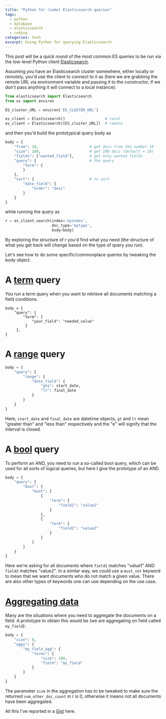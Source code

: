```yaml
---
title: "Python for (some) Elasticsearch queries"
tags:
  - python
  - database
  - elasticsearch
  - coding
categories: tech
excerpt: Using Python for querying Elasticsearch
---
```


This post will be a quick round of the most common ES queries to be run via the low-level Python client [Elasticsearch](https://elasticsearch-py.readthedocs.io/en/master/).

Assuming you have an Elasticsearch cluster somewhere, either locally or remotely, you'd use the client to connect to it as (here we are grabbing the remote URL via environment variable and passing it to the constructor, if we don't pass anything it will connect to a local instance):

```py
from elasticsearch import Elasticsearch
from os import environ

ES_cluster_URL = environ['ES_CLUSTER_URL']

es_client = Elasticsearch()                  # local
es_client = Elasticsearch([ES_cluster_URL])  # remote
```

and then you'd build the prototypical query body as

```py
body = {
    "from": 10,                       # get docs from the number 10
    "size": 100,                      # get 100 docs (default = 10)
    "fields": ["wanted_field"],       # get only wanted fields
    "query": {                        # the query
        "term": {
        }
    },
    "sort": {                         # to sort
        "date_field": {
            "order": "desc"
        }
    }
}
```

while running the query as

```py
r = es_client.search(index='myindex',
                     doc_type='mytype',
                     body=body)
```

By exploring the structure of r you'd find what you need (the structure of what you get back will change based on the type of query you run).

Let's see how to do some specific/commonplace queries by tweaking the body object.

# A [term](https://www.elastic.co/guide/en/elasticsearch/reference/5.1/query-dsl-term-query.html) query

You run a term query when you want to retrieve all documents matching a field conditions.

```
body = {
    "query": {
        "term": {
            "your_field": "needed_value"
         }
     },
}
```

# A [range](https://www.elastic.co/guide/en/elasticsearch/reference/5.1/query-dsl-range-query.html) query

```py
body = {
    "query": {
        "range": {
            "date_field": {
                "gte": start_date,
                "lt": final_date
            }
        }
    }
}
```

Here, `start_date` and `final_date` are datetime objects, `gt` and `lt` mean "greater than" and "less than" respectively and the "e" will signify that the interval is closed.

# A [bool](https://www.elastic.co/guide/en/elasticsearch/reference/5.1/query-dsl-bool-query.html) query

To perform an AND, you need to run a so-called bool query, which can be used for all sorts of logical queries, but here I give the prototype of an AND.

```py
body = {
    "query": {
        "bool": {
            "must": [
                {
                    "term": {
                        "field1": "value1"
                    }
                },
                {
                    "term": {
                        "field2": "value2"
                    }
                }
            ]
        }
    }
}
```

Here we're asking for all documents where `field1` matches "value1" AND `field2` matches "value2". In a similar way, we could use a `must_not` keyword to mean that we want documents who do not match a given value. There are also other types of keywords one can use depending on the use case.

# [Aggregating data](https://www.elastic.co/guide/en/elasticsearch/reference/5.1/search-aggregations.html)

Many are the situations where you need to aggregate the documents on a field. A prototype to obtain this would be (we are aggregating on field called `my_field`):

```py
body = {
    "size": 0,
    "aggs": {
        "my_field_agg": {
            "terms": {
                "size": 100,
                "field": "my_field"
            }
        }
    }
}
```

The parameter `size` in the aggregation has to be tweaked to make sure the returned `sum_other_doc_count` in r is 0, otherwise it means not all documents have been aggregated.

All this I've reported in a [Gist](https://gist.github.com/martinapugliese/6b903d799fec7b9a8eff22aeea804d6a) here.

